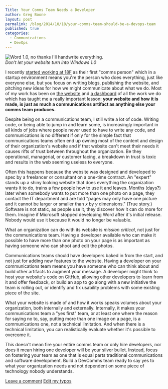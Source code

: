```yaml
---
Title: Your Comms Team Needs a Developer
author: Greg Boone
layout: post
permalink: /blog/2014/10/18/your-comms-team-should-be-a-devops-team
published: true
categories:
  - Communications
  - DevOps
---
```

![Word 1.0, no thanks I'll handwrite everything.](http://archive.wired.com/images/article/full/2008/11/ms_630px.jpg)
<br>_Don't let your website turn into Windows 1.0_

I recently [started working at 18F](2014-09-05-18f-hacking-bureaucracy) as their first "comms person" which in a startup environment means you're the person who does everything, just like everyone else, but you focus on writing blogs, publishing the website, and pitching new ideas for how we might communicate about what we do. Most of my work has been on [the website](https://github.com/18f/18f.gsa.gov) and [a dashboard](https://github.com/18f/dashboard) of all the work we do which has taught me a really important lesson: __your website and how it is made, is just as much a communications artifact as anything else your comms team produces.__

Despite being on a communications team, I still write a lot of code. Writing code, or being able to jump in and learn some, is increasingly important in all kinds of jobs where people never used to have to write any code, and communications is no different if only for the simple fact that communications teams often end up owning most of the content and design of their organization's website and if that website can't meet their needs it causes rifts of trust between throughout the organization. Be they operational, managerial, or customer facing, a breakdown in trust is toxic and results in the web seeming useless to everyone.

Often this happens because the website was designed and developed to spec by a freelancer or consultant on a one-time contract. An "expert" stands up a shiny looking website that does everything the organization wants it to do, trains a few people how to use it and leaves. Months (days?) later when somebody wants to put more than one photo on a page, they contact the IT department and are told "pages may only have one picture and it cannot be larger or smaller than _x_ by _y_ dimensions." (True story.) Software is not static, as people use it, they discover how it can do more for them. Imagine if Microsoft stopped developing Word after it's initial release. Nobody would use it because it would no longer be valuable.

What an organization can do with its website is _mission critical_, not just
for the communications team. Having a developer available who can make it
possible to have more than one photo on your page is as important as having
someone who can shoot and edit the photos.

Communications teams should have developers baked in from the start, and not
just for adding new features to the website. Having a developer on your
communications team means you have someone who can think about and build
other artifacts to augment your message. A developer might think to host
your website's code on GitHub, allowing other developers to learn from it
and offer feedback, or build an app to go along with a new initiative the
team is rolling out, or identify and fix usability problems with some
existing piece of the site.  

What your website is made of and how it works speaks volumes about your organization, both internally and externally. Internally, it makes your communications team a "yes first" team, or at least one where the reason for saying no to, say, putting more than one image on a page, is a communications one, not a technical limitation. And when there is a technical limitation, you can realistically evaluate whether it's possible to overcome it.

This doesn't mean fire your entire comms team or only hire developers, nor does it mean hiring one developer will be your silver bullet. Instead, focus on fostering your team as one that is equal parts traditional communications and software development. Build a DevComms team ready to say yes to what your organization needs and not dependent on some piece of technology nobody understands.

[Leave a comment](https://github.com/gboone/gboone.github.io/issues/new/)
[Edit my typos](https://github.com/gboone/gboone.github.io/pulls/new/)

